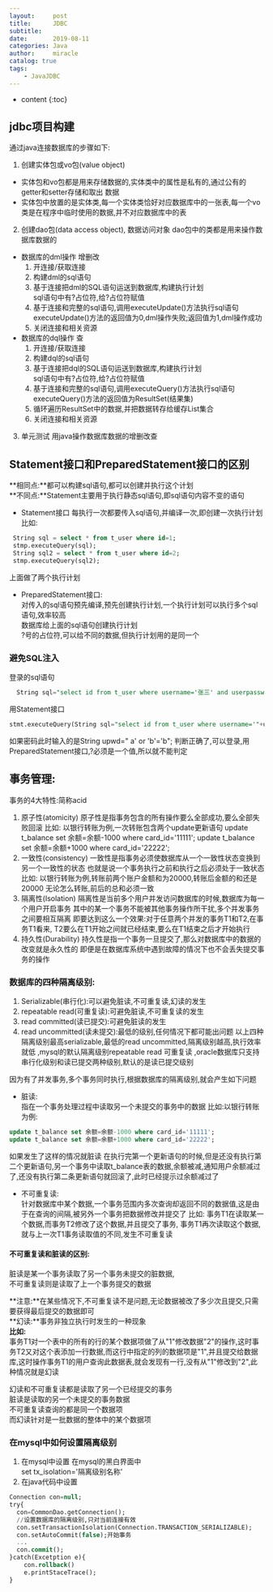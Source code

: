 ```yaml
---
layout:     post
title:      JDBC
subtitle:   
date:       2019-08-11
categories: Java
author:     miracle
catalog: true
tags:
    - JavaJDBC
---
```


* content
{:toc}

## jdbc项目构建

通过java连接数据库的步骤如下:
1. 创建实体包或vo包(value object)
 * 实体包和vo包都是用来存储数据的,实体类中的属性是私有的,通过公有的getter和setter存储和取出 数据  
 * 实体包中放置的是实体类,每一个实体类恰好对应数据库中的一张表,每一个vo类是在程序中临时使用的数据,并不对应数据库中的表  

2. 创建dao包(data access object), 数据访问对象 dao包中的类都是用来操作数据库数据的


 * 数据库的dml操作  增删改  
   1. 开连接/获取连接
   2. 构建dml的sql语句
   3. 基于连接把dml的SQL语句运送到数据库,构建执行计划  
   sql语句中有?占位符,给?占位符赋值
   4. 基于连接和完整的sql语句,调用executeUpdate()方法执行sql语句  
   executeUpdate()方法的返回值为0,dml操作失败;返回值为1,dml操作成功  
   5. 关闭连接和相关资源
 * 数据库的dql操作  查
   1. 开连接/获取连接
   2. 构建dql的sql语句
   3. 基于连接把dql的SQL语句运送到数据库,构建执行计划  
   sql语句中有?占位符,给?占位符赋值  
   4. 基于连接和完整的sql语句,调用executeQuery()方法执行sql语句  
   executeQuery()方法的返回值为ResultSet(结果集)
   5. 循环遍历ResultSet中的数据,并把数据转存给缓存List集合  
   6. 关闭连接和相关资源

3. 单元测试 用java操作数据库数据的增删改查





## Statement接口和PreparedStatement接口的区别

**相同点:**都可以构建sql语句,都可以创建并执行这个计划  
**不同点:**Statement主要用于执行静态sql语句,即sql语句内容不变的语句  
  
* Statement接口
每执行一次都要传入sql语句,并编译一次,即创建一次执行计划
比如:  

```sql
 String sql = select * from t_user where id=1;
 stmp.executeQuery(sql);
 String sql2 = select * from t_user where id=2;
 stmp.executeQuery(sql2);
```
 上面做了两个执行计划
* PreparedStatement接口:  
对传入的sql语句预先编译,预先创建执行计划,一个执行计划可以执行多个sql语句,效率较高  
数据库给上面的sql语句创建执行计划  
?号的占位符,可以给不同的数据,但执行计划用的是同一个   
  
### 避免SQL注入  
登录的sql语句  

```sql
  String sql="select id from t_user where username='张三' and userpassword='zs'"  
```  
用Statement接口  

```sql
stmt.executeQuery(String sql="select id from t_user where username='"+uname+"' and userpassword='"+upwd+"'"); 
``` 

  如果密码此时输入的是String upwd=" a' or 'b'='b"; 判断正确了,可以登录,用PreparedStatement接口,?必须是一个值,所以就不能判定  

## 事务管理:
事务的4大特性:简称acid
1. 原子性(atomicity)
  原子性是指事务包含的所有操作要么全部成功,要么全部失败回滚
  比如:
    以银行转账为例,一次转账包含两个update更新语句
	  update t_balance set 余额=余额-1000 where card_id='11111';
	  update t_balance set 余额=余额+1000 where card_id='22222';
2. 一致性(consistency)
  一致性是指事务必须使数据库从一个一致性状态变换到另一个一致性的状态
  也就是说一个事务执行之前和执行之后必须处于一致状态
  比如:
     以银行转账为例,转账前两个账户金额和为20000,转账后金额的和还是20000
	 无论怎么转账,前后的总和必须一致
3. 隔离性(Isolation)
  隔离性是当前多个用户并发访问数据库的时候,数据库为每一个用户开启事务
  其中的某一个事务不能被其他事务操作所干扰,多个并发事务之间要相互隔离
  即要达到这么一个效果:对于任意两个并发的事务T1和T2,在事务T1看来,
  T2要么在T1开始之间就已经结束,要么在T1结束之后才开始执行
4. 持久性(Durability)
  持久性是指一个事务一旦提交了,那么对数据库中的数据的改变就是永久性的
  即便是在数据库系统中遇到故障的情况下也不会丢失提交事务的操作
	
### 数据库的四种隔离级别:
1. Serializable(串行化):可以避免脏读,不可重复读,幻读的发生
2. repeatable read(可重复读):可避免脏读,不可重复读的发生
3. read committed(读已提交):可避免脏读的发生
4. read uncommitted(读未提交):最低的级别,任何情况下都可能出问题	
  以上四种隔离级别最高serializable,最低的read uncommitted,隔离级别越高,执行效率就低 ,mysql的默认隔离级别repeatable read 可重复读 ,oracle数据库只支持串行化级别和读已提交两种级别,默认的是读已提交级别
  
因为有了并发事务,多个事务同时执行,根据数据库的隔离级别,就会产生如下问题	
* 脏读:  
 指在一个事务处理过程中读取另一个未提交的事务中的数据	
比如:以银行转账为例:

```sql
update t_balance set 余额=余额-1000 where card_id='11111';
update t_balance set 余额=余额+1000 where card_id='22222';
```	

如果发生了这样的情况就脏读
  在执行完第一个更新语句的时候,但是还没有执行第二个更新语句,另一个事务中读取t_balance表的数据,余额被减,通知用户余额减过了,还没有执行第二条更新语句就回滚了,此时已经提示过余额减过了
* 不可重复读:  
 针对数据库中某个数据,一个事务范围内多次查询却返回不同的数据值,这是由于在查询的间隔,被另外一个事务把数据修改并提交了
比如:
事务T1在读取某一个数据,而事务T2修改了这个数据,并且提交了事务,
事务T1再次读取这个数据,就与上一次T1事务读取值的不同,发生不可重复读
	
#### 不可重复读和脏读的区别:
脏读是某一个事务读取了另一个事务未提交的脏数据,  
不可重复读则是读取了上一个事务提交的数据  	 
	
**注意:**在某些情况下,不可重复读不是问题,无论数据被改了多少次且提交,只需要获得最后提交的数据即可  
**幻读:**事务非独立执行时发生的一种现象  
**比如:**  
事务T1对一个表中的所有的行的某个数据项做了从"1"修改数据"2"的操作,这时事务T2又对这个表添加一行数据,而这行中指定的列的数据项是"1",并且提交给数据库,这时操作事务T1的用户查询此数据表,就会发现有一行,没有从"1"修改到"2",此种情况就是幻读  
	
幻读和不可重复读都是读取了另一个已经提交的事务  
脏读是读取的另一个未提交的事务数据  
不可重复读查询的都是同一个数据项  
而幻读针对是一批数据的整体中的某个数据项  
   
### 在mysql中如何设置隔离级别
1. 在mysql中设置
   在mysql的黑白界面中  
   set tx_isolation='隔离级别名称'  
2. 在java代码中设置

```sql
Connection con=null;
try{
  con=CommonDao.getConnection();
  //设置数据库的隔离级别,只对当前连接有效
  con.setTransactionIsolation(Connection.TRANSACTION_SERIALIZABLE);
  con.setAutoCommit(false);开始事务
  ...
  con.commit();
}catch(Excetption e){
    con.rollback()
	e.printStaceTrace();
}   
``` 
